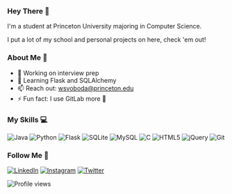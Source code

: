 ### Hey There 👋

I'm a student at Princeton University majoring in Computer Science. 

I put a lot of my school and personal projects on here, check 'em out!

### About Me 👀
- 🔭 Working on interview prep
- 🌱 Learning Flask and SQLAlchemy  
- 📫 Reach out: wsvoboda@princeton.edu 
- ⚡ Fun fact: I use GitLab more 🤫

### My Skills 💻
![Java](https://img.shields.io/badge/-Java-ED8B00?style=flat-square&logo=java&logoColor=white)
![Python](https://img.shields.io/badge/-Python-3c79a9?style=flat-square&logo=python&logoColor=white)
![Flask](https://img.shields.io/badge/-Flask-111111?style=flat-square&logo=flask&logoColor=white)
![SQLite](https://img.shields.io/badge/-SQLite-003b57?style=flat-square&logo=sqlite&logoColor=white)
![MySQL](https://img.shields.io/badge/-MySQL-00758f?style=flat-square&logo=mysql&logoColor=white)
![C](https://img.shields.io/badge/-C-a8b9cc?style=flat-square&logo=c&logoColor=white)
![HTML5](https://img.shields.io/badge/-HTML5-f16529?style=flat-square&logo=html5&logoColor=white)
![jQuery](https://img.shields.io/badge/-jQuery-0768ac?style=flat-square&logo=jquery&logoColor=white)
![Git](https://img.shields.io/badge/-Git-f34f29?style=flat-square&logo=git&logoColor=white)

### Follow Me 👊
[![LinkedIn](https://img.shields.io/badge/linkedin-%230077B5.svg?&style=for-the-badge&logo=linkedin&logoColor=white)](https://www.linkedin.com/in/williamsvoboda/)
[![Instagram](https://img.shields.io/badge/instagram-%23cd486b.svg?&style=for-the-badge&logo=instagram&logoColor=white)](https://www.instagram.com/dis_still_will/)
[![Twitter](https://img.shields.io/badge/twitter-%231DA1F2.svg?&style=for-the-badge&logo=twitter&logoColor=white)](https://twitter.com/dis_still_will)  

![Profile views](https://gpvc.arturio.dev/disstillwill) 
